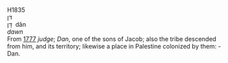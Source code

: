 H1835  
דּן  
דָּן ‎ dân  
*dawn*  
From [1777](h1777) *judge*; *Dan*, one of the sons of Jacob; also the
tribe descended from him, and its territory; likewise a place in
Palestine colonized by them: - Dan.  
